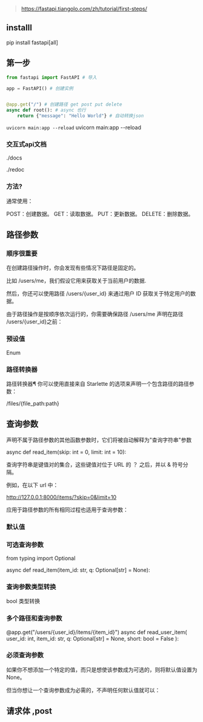 > https://fastapi.tiangolo.com/zh/tutorial/first-steps/

## installl
pip install fastapi[all]

## 第一步
```py
from fastapi import FastAPI # 导入

app = FastAPI() # 创建实例


@app.get("/") # 创建路径 get post put delete
async def root(): # async 也行
    return {"message": "Hello World"} # 自动转换json
```

`uvicorn main:app --reload`
uvicorn main:app --reload

### 交互式api文档
./docs 

./redoc

### 方法?
通常使用：

POST：创建数据。
GET：读取数据。
PUT：更新数据。
DELETE：删除数据。


##  路径参数

###   顺序很重要
在创建路径操作时，你会发现有些情况下路径是固定的。

比如 /users/me，我们假设它用来获取关于当前用户的数据.

然后，你还可以使用路径 /users/{user_id} 来通过用户 ID 获取关于特定用户的数据。

由于路径操作是按顺序依次运行的，你需要确保路径 /users/me 声明在路径 /users/{user_id}之前：

###   预设值
Enum

###   路径转换器
路径转换器¶
你可以使用直接来自 Starlette 的选项来声明一个包含路径的路径参数：


/files/{file_path:path}

##  查询参数
声明不属于路径参数的其他函数参数时，它们将被自动解释为"查询字符串"参数

async def read_item(skip: int = 0, limit: int = 10):

查询字符串是键值对的集合，这些键值对位于 URL 的 ？ 之后，并以 & 符号分隔。

例如，在以下 url 中：


http://127.0.0.1:8000/items/?skip=0&limit=10

应用于路径参数的所有相同过程也适用于查询参数：

###   默认值
###   可选查询参数      
from typing import Optional

async def read_item(item_id: str, q: Optional[str] = None):

###   查询参数类型转换
bool 类型转换

###   多个路径和查询参数
@app.get("/users/{user_id}/items/{item_id}")
async def read_user_item(
    user_id: int, item_id: str, q: Optional[str] = None, short: bool = False
):

###   必须查询参数
如果你不想添加一个特定的值，而只是想使该参数成为可选的，则将默认值设置为 None。

但当你想让一个查询参数成为必需的，不声明任何默认值就可以：


##  请求体 ,post
